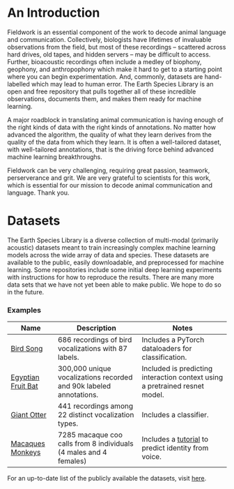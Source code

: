 # An Introduction

Fieldwork is an essential component of the work to decode animal language and communication.  Collectively, biologists have lifetimes of invaluable observations from the field, but most of these recordings – scattered across hard drives, old tapes, and hidden servers – may be difficult to access. Further, bioacoustic recordings often include a medley of biophony, geophony, and anthropophony which make it hard to get to a starting point where you can begin experimentation. And, commonly, datasets are hand-labelled which may lead to human error. The Earth Species Library is an open and free repository that pulls together all of these incredible observations, documents them, and makes them ready for machine learning.   

A major roadblock in translating animal communication is having enough of the right kinds of data with the right kinds of annotations. No matter how advanced the algorithm, the quality of what they learn derives from the quality of the data from which they learn. It is often a well-tailored dataset, with well-tailored annotations, that is the driving force behind advanced machine learning breakthroughs. 

Fieldwork can be very challenging, requiring great passion, teamwork, perserverance and grit. We are very grateful to scientists for this work, which is essential for our mission to decode animal communication and language. Thank you.

# Datasets

The Earth Species Library is a diverse collection of multi-modal (primarily acoustic) datasets meant to train increasingly complex machine learning models across the wide array of data and species.  These datasets are available to the public, easily downloadable, and preprocessed for machine learning. Some repositories include some initial deep learning experiments with instructions for how to reproduce the results. There are many more data sets that we have not yet been able to make public. We hope to do so in the future.

### Examples 

| Name  | Description | Notes |
| ------------- | ------------- | ------------ |
| [Bird Song](https://github.com/earthspecies/library/tree/main/bird_songs) | 686 recordings of bird vocalizations with 87 labels. | Includes a PyTorch dataloaders for classification.  |
| [Egyptian Fruit Bat](https://github.com/earthspecies/library/tree/main/egyptian_fruit_bat)  | 300,000 unique vocalizations recorded and 90k labeled annotations.  | Included is predicting interaction context using a pretrained resnet model. |
| [Giant Otter](https://github.com/earthspecies/library/tree/main/giant_otter) | 441 recordings among 22 distinct vocalization types. | Includes a classifier. |
| [Macaques Monkeys](https://github.com/earthspecies/library/tree/main/macaques) | 7285 macaque coo calls from 8 individuals (4 males and 4 females) | Includes a [tutorial](https://github.com/earthspecies/open_collaboration_on_audio_classification) to predict identity from voice. |

For an up-to-date list of the publicly available the datasets, visit [here](https://github.com/earthspecies/library). 
